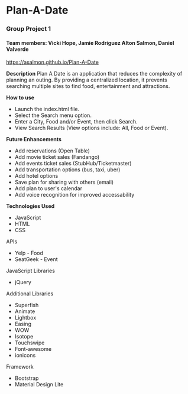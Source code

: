 # Plan-A-Date 

### Group Project 1
#### Team members: Vicki Hope, Jamie Rodriguez Alton Salmon, Daniel Valverde

https://asalmon.github.io/Plan-A-Date

**Description**
Plan A Date is an application that reduces the complexity of planning an outing. 
By providing a centralized location, it prevents searching multiple sites to find food, entertainment and attractions.

**How to use**
* Launch the index.html file. 
* Select the Search menu option.
* Enter a City, Food and/or Event, then click Search.
* View Search Results (View options include: All, Food or Event).

**Future Enhancements**
* Add reservations (Open Table) 
* Add movie ticket sales (Fandango)
* Add events ticket sales (StubHub/Ticketmaster)
* Add transportation options (bus, taxi, uber)
* Add hotel options
* Save plan for sharing with others (email)
* Add plan to user's calendar
* Add voice recognition for improved accessability

**Technologies Used**

* JavaScript
* HTML
* CSS

APIs
* Yelp - Food
* SeatGeek - Event

JavaScript Libraries
* jQuery

Additional Libraries
* Superfish
* Animate
* Lightbox
* Easing
* WOW
* Isotope
* Touchswipe
* Font-awesome
* ionicons

Framework 
* Bootstrap
* Material Design Lite